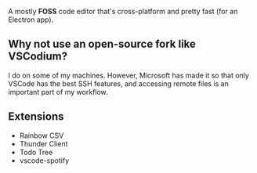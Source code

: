 A mostly **FOSS** code editor that's cross-platform and pretty fast (for an Electron app).

## Why not use an open-source fork like VSCodium?

I do on some of my machines. However, Microsoft has made it so that only VSCode has the best SSH features, and accessing remote files is an important part of my workflow.

## Extensions
- Rainbow CSV
- Thunder Client
- Todo Tree
- vscode-spotify